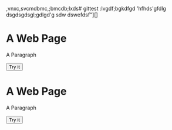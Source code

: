,vnxc,svcmdbmc,;bmcdb;lxds# gittest
:lvgdf;bgkdfgd
'hfhds'gfdlg
dsgdsgdsgl;gdlgd'g
sdw
dswefdsf"][]
 <!DOCTYPE html>
<html>

<head>
<script>
function myFunction() {
    document.getElementById("demo").innerHTML = "Paragraph changed.";
}
</script>
</head>

<body>

<h1>A Web Page</h1>
<p id="demo">A Paragraph</p>
<button type="button" onclick="myFunction()">Try it</button>

</body>
</html>

 <!DOCTYPE html>
<html>
<body>

<h1>A Web Page</h1>
<p id="demo">A Paragraph</p>
<button type="button" onclick="myFunction()">Try it</button>

<script>
function myFunction() {
   document.getElementById("demo").innerHTML = "Paragraph changed.";
}
</script>

</body>
</html> 

